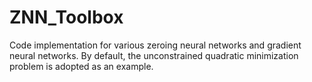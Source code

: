 # ZNN_Toolbox
Code implementation for various zeroing neural networks and gradient neural networks.
By default, the unconstrained quadratic minimization problem is adopted as an example.
